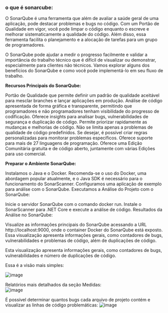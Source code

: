 ### o que é sonarcube:

O SonarQube é uma ferramenta que além de avaliar a saúde geral de uma aplicação, pode destacar problemas e bugs no código. Com um Portão de Qualidade em vigor, você pode limpar o código enquanto o escreve e melhorar sistematicamente a qualidade do código. Além disso, essa ferramenta facilita o planejamento e a alocação de tarefas para um grupo de programadores.

O SonarQube pode ajudar a medir o progresso facilmente e validar a importância do trabalho técnico que é difícil de visualizar ou demonstrar, especialmente para clientes não técnicos. Vamos explorar alguns dos benefícios do SonarQube e como você pode implementá-lo em seu fluxo de trabalho.

**Recursos Principais do SonarQube:**

Portão de Qualidade que permite definir um padrão de qualidade aceitável para mesclar branches e lançar aplicações em produção.
Análise de código apresentada de forma gráfica e transparente, permitindo que programadores e não programadores tenham visibilidade do progresso de codificação.
Oferece insights para analisar bugs, vulnerabilidades de segurança e duplicação de código.
Permite priorizar rapidamente as mudanças e melhorias de código.
Não se limita apenas a problemas de qualidade de código predefinidos. Se desejar, é possível criar regras personalizadas para monitorar problemas específicos.
Oferece suporte para mais de 27 linguagens de programação.
Oferece uma Edição Comunitária gratuita e de código aberto, juntamente com várias Edições para uso comercial.

**Preparar o Ambiente SonarQube:**

Instalamos o Java e o Docker. Recomenda-se o uso do Docker, uma abordagem popular atualmente, e o Java SDK é necessário para o funcionamento do SonarScanner.
Configuramos uma aplicação de exemplo para análise com o SonarQube.
Executamos a Análise do Projeto com o SonarQube:

Inicie o servidor SonarQube com o comando docker run.
Instale o SonarScanner para .NET Core e execute a análise de código.
Resultados da Análise no SonarQube:

Visualize as informações principais do SonarQube acessando a URL http://localhost:9000, onde o container Docker do SonarQube está exposto. Essa visualização apresenta informações gerais, como contadores de bugs, vulnerabilidades e problemas de código, além de duplicações de código.

Esta visualização apresenta informações gerais, como contadores de bugs, vulnerabilidades e número de duplicações de código. 

Essa é a visão mais simples: 

![image](https://github.com/Ra2861/SonarCube/assets/99209068/9465d617-7a48-4905-a934-bbae0fbcbe23)<br/>

Relatórios mais detalhados da seção Medidas: <br/>
![image](https://github.com/Ra2861/SonarCube/assets/99209068/d8a7beda-cb84-4834-8b48-10e9eb2d6824)

É possível determinar quantos bugs cada arquivo de projeto contém e visualizar as linhas de código problemáticas: 
![image](https://github.com/Ra2861/SonarCube/assets/99209068/fd79a2c7-12ee-476e-a83d-398ee870ec5e)

